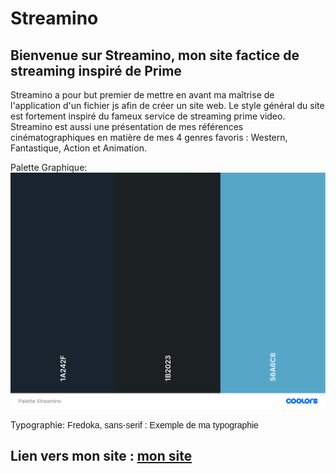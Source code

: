 # Streamino

## Bienvenue sur Streamino, mon site factice de streaming inspiré de Prime
Streamino a pour but premier de mettre en avant ma maîtrise de l'application d'un fichier js afin de créer un site web. Le style général du site est fortement inspiré du fameux service de streaming prime video. Streamino est aussi une présentation de mes références cinématographiques en matière de mes 4 genres favoris : Western, Fantastique, Action et Animation.

Palette Graphique: ![Palette_Streamino](asset/Palette_Streamino.png)

Typographie: <span style ="font-family:'Fredoka', sans-serif;">Fredoka, sans-serif : Exemple de ma typographie</span>

## Lien vers mon site : <a href="https://surfingchicken.github.io/Streamino/">mon site</a>